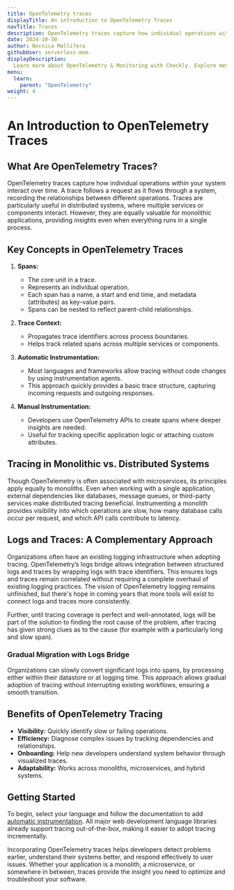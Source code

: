 ```yaml
---
title: OpenTelemetry traces
displayTitle: An introduction to OpenTelemetry Traces
navTitle: Traces
description: OpenTelemetry traces capture how individual operations within your system interact over time. A trace follows a request as it flows through a system, recording the relationships between different operations. Traces are particularly useful in distributed systems, where multiple services or components interact. However, they are equally valuable for monolithic applications, providing insights even when everything runs in a single process.
date: 2024-10-30
author: Nocnica Mellifera
githubUser: serverless-mom
displayDescription: 
  Learn more about OpenTelemetry & Monitoring with Checkly. Explore metrics, one of the three pillars of observability.
menu:
  learn:
    parent: "OpenTelemetry"
weight: 4
---
```


# An Introduction to OpenTelemetry Traces

## What Are OpenTelemetry Traces?

OpenTelemetry traces capture how individual operations within your system interact over time. A trace follows a request as it flows through a system, recording the relationships between different operations. Traces are particularly useful in distributed systems, where multiple services or components interact. However, they are equally valuable for monolithic applications, providing insights even when everything runs in a single process.

## Key Concepts in OpenTelemetry Traces

1. **Spans:**  
   - The core unit in a trace.
   - Represents an individual operation.
   - Each span has a name, a start and end time, and metadata (attributes) as key-value pairs.
   - Spans can be nested to reflect parent-child relationships.

2. **Trace Context:**  
   - Propagates trace identifiers across process boundaries.
   - Helps track related spans across multiple services or components.

3. **Automatic Instrumentation:**  
   - Most languages and frameworks allow tracing without code changes by using instrumentation agents.
   - This approach quickly provides a basic trace structure, capturing incoming requests and outgoing responses.

4. **Manual Instrumentation:**  
   - Developers use OpenTelemetry APIs to create spans where deeper insights are needed.
   - Useful for tracking specific application logic or attaching custom attributes.

## Tracing in Monolithic vs. Distributed Systems

Though OpenTelemetry is often associated with microservices, its principles apply equally to monoliths. Even when working with a single application, external dependencies like databases, message queues, or third-party services make distributed tracing beneficial. Instrumenting a monolith provides visibility into which operations are slow, how many database calls occur per request, and which API calls contribute to latency.

## Logs and Traces: A Complementary Approach

Organizations often have an existing logging infrastructure when adopting tracing. OpenTelemetry’s logs bridge allows integration between structured logs and traces by wrapping logs with trace identifiers. This ensures logs and traces remain correlated without requiring a complete overhaul of existing logging practices. The vision of OpenTelemetry logging remains unfinished, but there's hope in coming years that more tools will exist to connect logs and traces more consistently.

Further, until tracing coverage is perfect and well-annotated, logs will be part of the solution to finding the root cause of the problem, after tracing has given strong clues as to the cause (for example with a particularly long and slow span).

### Gradual Migration with Logs Bridge

Organizations can slowly convert significant logs into spans, by processing either within their datastore or at logging time. This approach allows gradual adoption of tracing without interrupting existing workflows, ensuring a smooth transition. 

## Benefits of OpenTelemetry Tracing

- **Visibility:** Quickly identify slow or failing operations.
- **Efficiency:** Diagnose complex issues by tracking dependencies and relationships.
- **Onboarding:** Help new developers understand system behavior through visualized traces.
- **Adaptability:** Works across monoliths, microservices, and hybrid systems.

## Getting Started

To begin, select your language and follow the documentation to add [automatic instrumentation](learn/opentelemetry/otel-instrument/). All major web development language libraries already support tracing out-of-the-box, making it easier to adopt tracing incrementally.

Incorporating OpenTelemetry traces helps developers detect problems earlier, understand their systems better, and respond effectively to user issues. Whether your application is a monolith, a microservice, or somewhere in between, traces provide the insight you need to optimize and troubleshoot your software.